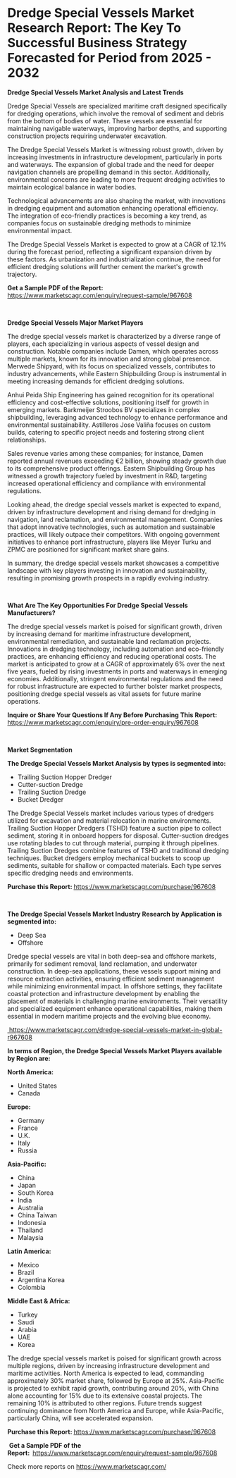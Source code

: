 <p><h1>Dredge Special Vessels Market Research Report: The Key To Successful Business Strategy Forecasted for Period from 2025 - 2032</h1></p><p><strong>Dredge Special Vessels Market Analysis and Latest Trends</strong></p>
<p><p>Dredge Special Vessels are specialized maritime craft designed specifically for dredging operations, which involve the removal of sediment and debris from the bottom of bodies of water. These vessels are essential for maintaining navigable waterways, improving harbor depths, and supporting construction projects requiring underwater excavation. </p><p>The Dredge Special Vessels Market is witnessing robust growth, driven by increasing investments in infrastructure development, particularly in ports and waterways. The expansion of global trade and the need for deeper navigation channels are propelling demand in this sector. Additionally, environmental concerns are leading to more frequent dredging activities to maintain ecological balance in water bodies.</p><p>Technological advancements are also shaping the market, with innovations in dredging equipment and automation enhancing operational efficiency. The integration of eco-friendly practices is becoming a key trend, as companies focus on sustainable dredging methods to minimize environmental impact.</p><p>The Dredge Special Vessels Market is expected to grow at a CAGR of 12.1% during the forecast period, reflecting a significant expansion driven by these factors. As urbanization and industrialization continue, the need for efficient dredging solutions will further cement the market's growth trajectory.</p></p>
<p><strong>Get a Sample PDF of the Report:&nbsp;</strong> <a href="https://www.marketscagr.com/enquiry/request-sample/967608?utm_campaign=3509&utm_medium=2&utm_source=Github&utm_content=ia&utm_term=30032025&utm_id=dredge-special-vessels">https://www.marketscagr.com/enquiry/request-sample/967608</a></p>
<p>&nbsp;</p>
<p><strong>Dredge Special Vessels Major Market Players</strong></p>
<p><p>The dredge special vessels market is characterized by a diverse range of players, each specializing in various aspects of vessel design and construction. Notable companies include Damen, which operates across multiple markets, known for its innovation and strong global presence. Merwede Shipyard, with its focus on specialized vessels, contributes to industry advancements, while Eastern Shipbuilding Group is instrumental in meeting increasing demands for efficient dredging solutions.</p><p>Anhui Peida Ship Engineering has gained recognition for its operational efficiency and cost-effective solutions, positioning itself for growth in emerging markets. Barkmeijer Stroobos BV specializes in complex shipbuilding, leveraging advanced technology to enhance performance and environmental sustainability. Astilleros Jose Valiña focuses on custom builds, catering to specific project needs and fostering strong client relationships.</p><p>Sales revenue varies among these companies; for instance, Damen reported annual revenues exceeding €2 billion, showing steady growth due to its comprehensive product offerings. Eastern Shipbuilding Group has witnessed a growth trajectory fueled by investment in R&D, targeting increased operational efficiency and compliance with environmental regulations.</p><p>Looking ahead, the dredge special vessels market is expected to expand, driven by infrastructure development and rising demand for dredging in navigation, land reclamation, and environmental management. Companies that adopt innovative technologies, such as automation and sustainable practices, will likely outpace their competitors. With ongoing government initiatives to enhance port infrastructure, players like Meyer Turku and ZPMC are positioned for significant market share gains.</p><p>In summary, the dredge special vessels market showcases a competitive landscape with key players investing in innovation and sustainability, resulting in promising growth prospects in a rapidly evolving industry.</p></p>
<p>&nbsp;</p>
<p><strong>What Are The Key Opportunities For Dredge Special Vessels Manufacturers?</strong></p>
<p><p>The dredge special vessels market is poised for significant growth, driven by increasing demand for maritime infrastructure development, environmental remediation, and sustainable land reclamation projects. Innovations in dredging technology, including automation and eco-friendly practices, are enhancing efficiency and reducing operational costs. The market is anticipated to grow at a CAGR of approximately 6% over the next five years, fueled by rising investments in ports and waterways in emerging economies. Additionally, stringent environmental regulations and the need for robust infrastructure are expected to further bolster market prospects, positioning dredge special vessels as vital assets for future marine operations.</p></p>
<p><strong>Inquire or Share Your Questions If Any Before Purchasing This Report:</strong> <a href="https://www.marketscagr.com/enquiry/pre-order-enquiry/967608?utm_campaign=3509&utm_medium=2&utm_source=Github&utm_content=ia&utm_term=30032025&utm_id=dredge-special-vessels">https://www.marketscagr.com/enquiry/pre-order-enquiry/967608</a></p>
<p>&nbsp;</p>
<p><strong>Market Segmentation</strong></p>
<p><strong>The Dredge Special Vessels Market Analysis by types is segmented into:</strong></p>
<p><ul><li>Trailing Suction Hopper Dredger</li><li>Cutter-suction Dredge</li><li>Trailing Suction Dredge</li><li>Bucket Dredger</li></ul></p>
<p><p>The Dredge Special Vessels market includes various types of dredgers utilized for excavation and material relocation in marine environments. Trailing Suction Hopper Dredgers (TSHD) feature a suction pipe to collect sediment, storing it in onboard hoppers for disposal. Cutter-suction dredges use rotating blades to cut through material, pumping it through pipelines. Trailing Suction Dredges combine features of TSHD and traditional dredging techniques. Bucket dredgers employ mechanical buckets to scoop up sediments, suitable for shallow or compacted materials. Each type serves specific dredging needs and environments.</p></p>
<p><strong>Purchase this Report:&nbsp;</strong><a href="https://www.marketscagr.com/purchase/967608?utm_campaign=3509&utm_medium=2&utm_source=Github&utm_content=ia&utm_term=30032025&utm_id=dredge-special-vessels">https://www.marketscagr.com/purchase/967608</a></p>
<p>&nbsp;</p>
<p><strong>The Dredge Special Vessels Market Industry Research by Application is segmented into:</strong></p>
<p><ul><li>Deep Sea</li><li>Offshore</li></ul></p>
<p><p>Dredge special vessels are vital in both deep-sea and offshore markets, primarily for sediment removal, land reclamation, and underwater construction. In deep-sea applications, these vessels support mining and resource extraction activities, ensuring efficient sediment management while minimizing environmental impact. In offshore settings, they facilitate coastal protection and infrastructure development by enabling the placement of materials in challenging marine environments. Their versatility and specialized equipment enhance operational capabilities, making them essential in modern maritime projects and the evolving blue economy.</p></p>
<p><a href="https://www.marketscagr.com/dredge-special-vessels-market-in-global-r967608?utm_campaign=3509&utm_medium=2&utm_source=Github&utm_content=ia&utm_term=30032025&utm_id=dredge-special-vessels">&nbsp;https://www.marketscagr.com/dredge-special-vessels-market-in-global-r967608</a></p>
<p><strong>In terms of Region, the Dredge Special Vessels Market Players available by Region are:</strong></p>
<p>
    <p> <strong> North America: </strong>
        <ul>
            <li>United States</li>
            <li>Canada</li>
        </ul>
        </p> 
    <p> <strong> Europe: </strong>
        <ul>
            <li>Germany</li>
            <li>France</li>
            <li>U.K.</li>
            <li>Italy</li>
            <li>Russia</li>
        </ul>
        </p> 
    <p> <strong> Asia-Pacific: </strong>
        <ul>
            <li>China</li>
            <li>Japan</li>
            <li>South Korea</li>
            <li>India</li>
            <li>Australia</li>
            <li>China Taiwan</li>
            <li>Indonesia</li>
            <li>Thailand</li>
            <li>Malaysia</li>
        </ul>
        </p> 
    <p> <strong> Latin America: </strong>
        <ul>
            <li>Mexico</li>
            <li>Brazil</li>
            <li>Argentina Korea</li>
            <li>Colombia</li>
        </ul>
        </p> 
    <p> <strong> Middle East & Africa: </strong>
        <ul>
            <li>Turkey</li>
            <li>Saudi</li>
            <li>Arabia</li>
            <li>UAE</li>
            <li>Korea</li>
        </ul>
    </p>
    </p>
<p><p>The dredge special vessels market is poised for significant growth across multiple regions, driven by increasing infrastructure development and maritime activities. North America is expected to lead, commanding approximately 30% market share, followed by Europe at 25%. Asia-Pacific is projected to exhibit rapid growth, contributing around 20%, with China alone accounting for 15% due to its extensive coastal projects. The remaining 10% is attributed to other regions. Future trends suggest continuing dominance from North America and Europe, while Asia-Pacific, particularly China, will see accelerated expansion.</p></p>
<p><strong>Purchase this Report: </strong><a href="https://www.marketscagr.com/purchase/967608?utm_campaign=3509&utm_medium=2&utm_source=Github&utm_content=ia&utm_term=30032025&utm_id=dredge-special-vessels">https://www.marketscagr.com/purchase/967608</a></p>
<p>&nbsp;<strong>Get a Sample PDF of the Report:&nbsp;&nbsp;</strong><a href="https://www.marketscagr.com/enquiry/request-sample/967608?utm_campaign=3509&utm_medium=2&utm_source=Github&utm_content=ia&utm_term=30032025&utm_id=dredge-special-vessels">https://www.marketscagr.com/enquiry/request-sample/967608</a></p>
<p><strong></strong></p>
<p>Check more reports on <a href="https://www.marketscagr.com/?utm_campaign=3509&utm_medium=2&utm_source=Github&utm_content=ia&utm_term=30032025&utm_id=dredge-special-vessels">https://www.marketscagr.com/</a></p>